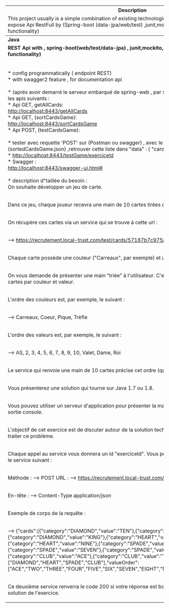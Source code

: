 <table>
<thead>
<tr>
<th align="center">Description</th>
</tr>
<br></br>
<tr><td align="left">This project usually is a simple combination of existing technologies. The following sample applications expose Api RestFull by (Spring-boot (data-jpa/web/test)
,junit,mockito, swagger2) to test (sort cartes functionality) </td>
</tr>
</thead>
<tbody>
<tr>
<td colspan="2"><strong>Java</strong></td>
</tr>
<br></br>
<tr>
<td><b>REST Api with , spring-boot(web/test/data-jpa) , junit,mockito, swagger2, to test (sort cartes functionality)  </b>
<br></br>
 <br>* config programmatically ( endpoint REST)
 <br>* with swagger2 feature , for documentation api
 <br></br>
 * (aprés avoir  demarré le serveur embarqué de spring-web , par spring-boot:run )
 , vous pourrez tester les apis suivants :
  <br>* Api GET, getAllCards:</br>
   <a href="http://localhost:8443/getAllCards">http://localhost:8443/getAllCards </a>
 <br>* Api GET, (sortCardsGame):</br>
  <a href="http://localhost:8443/sortCardsGame">http://localhost:8443/sortCardsGame </a>
  <br>* Api POST, (testCardsGame):<br>
 <br>* tester avec requette 'POST' sur (Postman ou swagger) , avec le body json, ecrit dans le fichier (sortedCardsGame.json)
  ,retrouver cette liste dans   "data" : { "cards" : [ { .......}]}
  <br>*
   <a href="http://localhost:8443/testGame/exerciceId"> http://localhost:8443/testGame/exerciceId</a>  
 <br>* Swagger :</br>
  <a href="http://localhost:8443/swagger-ui.html#">  http://localhost:8443/swagger-ui.html#</a>

  <br>
  <br> * description d"taillée du besoin :
 <br> On souhaite développer un jeu de carte.

 <br> Dans ce jeu, chaque joueur recevra une main de 10 cartes tirées de manière aléatoire.

 <br> On récupère ces cartes via un service qui se trouve à cette url :

 <br>  --> https://recrutement.local-trust.com/test/cards/57187b7c975adeb8520a283c(GET)

  <br> Chaque carte possède une couleur ("Carreaux", par exemple) et une valeur ("10", par exemple).

  <br> On vous demande de présenter une main "triée" à l'utilisateur. C'est-à-dire que vous devez classer les cartes par couleur et valeur.

  <br> L'ordre des couleurs est, par exemple, le suivant :

  <br>  --> Carreaux, Coeur, Pique, Trèfle

  <br> L'ordre des valeurs est, par exemple, le suivant :

  <br> --> AS, 2, 3, 4, 5, 6, 7, 8, 9, 10, Valet, Dame, Roi

 <br> Le service qui renvoie une main de 10 cartes précise cet ordre (qui peut changer).

 <br> Vous présenterez une solution qui tourne sur Java 1.7 ou 1.8.

  <br> Vous pouvez utiliser un serveur d'application pour présenter la main de l'utilisateur, ou simplement la sortie console.

 <br> L'objectif de cet exercice est de discuter autour de la solution technique que vous aurez élaboré pour traiter ce problème.

  <br> Chaque appel au service vous donnera un id "exerciceId". Vous pouvez tester votre réponse en appelant le service suivant :

  <br> Méthode : --> POST URL : --> https://recrutement.local-trust.com/test/{exerciceId}

  <br> En-tête : --> Content-Type application/json

  <br> Exemple de corps de la requête :

  <br>  --> {"cards":[{"category":"DIAMOND","value":"TEN"},{"category":"DIAMOND","value":"QUEEN"},{"category":"DIAMOND","value":"KING"},{"category":"HEART","value":"EIGHT"},{"category":"HEART","value":"NINE"},{"category":"SPADE","value":"FIVE"},{"category":"SPADE","value":"SEVEN"},{"category":"SPADE","value":"KING"},{"category":"CLUB","value":"ACE"},{"category":"CLUB","value":"TWO"}],"categoryOrder":["DIAMOND","HEART","SPADE","CLUB"],"valueOrder":["ACE","TWO","THREE","FOUR","FIVE","SIX","SEVEN","EIGHT","NINE","TEN","JACK","QUEEN","KING"]}

 <br>  Ce deuxième service renverra le code 200 si votre réponse est bonne. Sinon il renverra le code 406 et la solution de l'exercice.
</td>
</tr>
</tbody>
</table>